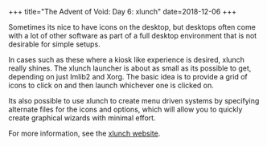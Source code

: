 +++
title="The Advent of Void: Day 6: xlunch"
date=2018-12-06
+++

Sometimes its nice to have icons on the desktop, but desktops often
come with a lot of other software as part of a full desktop
environment that is not desirable for simple setups.

In cases such as these where a kiosk like experience is desired,
xlunch really shines.  The xlunch launcher is about as small as its
possible to get, depending on just Imlib2 and Xorg.  The basic idea is
to provide a grid of icons to click on and then launch whichever one
is clicked on.

Its also possible to use xlunch to create menu driven systems by
specifying alternate files for the icons and options, which will allow
you to quickly create graphical wizards with minimal effort.

For more information, see the [xlunch website](http://xlunch.org).
